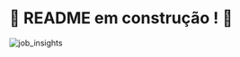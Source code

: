 # :construction: README em construção ! :construction:
<!-- Olá, Tryber!
Esse é apenas um arquivo inicial para o README do seu projeto.
É essencial que você preencha esse documento por conta própria, ok?
Não deixe de usar nossas dicas de escrita de README de projetos, e deixe sua criatividade brilhar!
:warning: IMPORTANTE: você precisa deixar nítido:
- quais arquivos/pastas foram desenvolvidos por você; 
- quais arquivos/pastas foram desenvolvidos por outra pessoa estudante;
- quais arquivos/pastas foram desenvolvidos pela Trybe.
![job_insights](https://user-images.githubusercontent.com/59103410/216673077-8c7cea5e-58bb-45f8-9753-a2dde23e3841.png)
-->
![job_insights](https://user-images.githubusercontent.com/59103410/216674922-2f7b4dcf-6873-4856-8768-e70dcecd8342.png)

